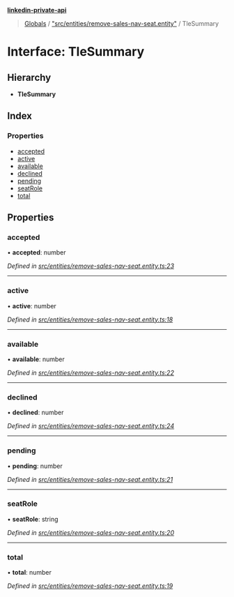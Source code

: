 **[linkedin-private-api](../README.md)**

> [Globals](../globals.md) / ["src/entities/remove-sales-nav-seat.entity"](../modules/_src_entities_remove_sales_nav_seat_entity_.md) / TleSummary

# Interface: TleSummary

## Hierarchy

* **TleSummary**

## Index

### Properties

* [accepted](_src_entities_remove_sales_nav_seat_entity_.tlesummary.md#accepted)
* [active](_src_entities_remove_sales_nav_seat_entity_.tlesummary.md#active)
* [available](_src_entities_remove_sales_nav_seat_entity_.tlesummary.md#available)
* [declined](_src_entities_remove_sales_nav_seat_entity_.tlesummary.md#declined)
* [pending](_src_entities_remove_sales_nav_seat_entity_.tlesummary.md#pending)
* [seatRole](_src_entities_remove_sales_nav_seat_entity_.tlesummary.md#seatrole)
* [total](_src_entities_remove_sales_nav_seat_entity_.tlesummary.md#total)

## Properties

### accepted

•  **accepted**: number

*Defined in [src/entities/remove-sales-nav-seat.entity.ts:23](https://github.com/cosiall/linkedin-private-api/blob/f0f3775/src/entities/remove-sales-nav-seat.entity.ts#L23)*

___

### active

•  **active**: number

*Defined in [src/entities/remove-sales-nav-seat.entity.ts:18](https://github.com/cosiall/linkedin-private-api/blob/f0f3775/src/entities/remove-sales-nav-seat.entity.ts#L18)*

___

### available

•  **available**: number

*Defined in [src/entities/remove-sales-nav-seat.entity.ts:22](https://github.com/cosiall/linkedin-private-api/blob/f0f3775/src/entities/remove-sales-nav-seat.entity.ts#L22)*

___

### declined

•  **declined**: number

*Defined in [src/entities/remove-sales-nav-seat.entity.ts:24](https://github.com/cosiall/linkedin-private-api/blob/f0f3775/src/entities/remove-sales-nav-seat.entity.ts#L24)*

___

### pending

•  **pending**: number

*Defined in [src/entities/remove-sales-nav-seat.entity.ts:21](https://github.com/cosiall/linkedin-private-api/blob/f0f3775/src/entities/remove-sales-nav-seat.entity.ts#L21)*

___

### seatRole

•  **seatRole**: string

*Defined in [src/entities/remove-sales-nav-seat.entity.ts:20](https://github.com/cosiall/linkedin-private-api/blob/f0f3775/src/entities/remove-sales-nav-seat.entity.ts#L20)*

___

### total

•  **total**: number

*Defined in [src/entities/remove-sales-nav-seat.entity.ts:19](https://github.com/cosiall/linkedin-private-api/blob/f0f3775/src/entities/remove-sales-nav-seat.entity.ts#L19)*
